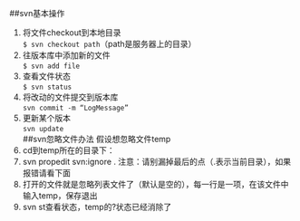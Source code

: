 ##svn基本操作
1. 将文件checkout到本地目录  
`$ svn checkout path`（path是服务器上的目录）  
2. 往版本库中添加新的文件  
`$ svn add file`  
3. 查看文件状态  
`$ svn status`  
4. 将改动的文件提交到版本库  
`svn commit -m “LogMessage”`  
5. 更新某个版本  
`svn update`  
##svn忽略文件办法
假设想忽略文件temp  
1. cd到temp所在的目录下：
2. svn propedit svn:ignore .
注意：请别漏掉最后的点（.表示当前目录），如果报错请看下面
3. 打开的文件就是忽略列表文件了（默认是空的），每一行是一项，在该文件中输入temp，保存退出
4. svn st查看状态，temp的?状态已经消除了
